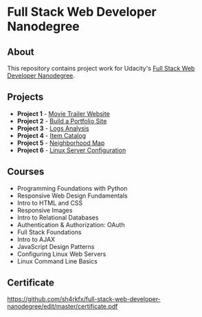 # Full Stack Web Developer Nanodegree

## About
This repository contains project work for Udacity's [Full Stack Web Developer Nanodegree](https://www.udacity.com/course/full-stack-web-developer-nanodegree--nd004).

## Projects
- **Project 1** - [Movie Trailer Website](https://github.com/sh4rkfx/full-stack-web-developer-nanodegree/tree/master/movie-trailer-website)
- **Project 2** - [Build a Portfolio Site](https://github.com/sh4rkfx/full-stack-web-developer-nanodegree/tree/master/build-a-portfolio-site)
- **Project 3** - [Logs Analysis](https://github.com/sh4rkfx/full-stack-web-developer-nanodegree/tree/master/logs-analysis)
- **Project 4** - [Item Catalog](https://github.com/sh4rkfx/full-stack-web-developer-nanodegree/tree/master/item-catalog)
- **Project 5** - [Neighborhood Map](https://github.com/sh4rkfx/full-stack-web-developer-nanodegree/tree/master/neighborhood-map)
- **Project 6** - [Linux Server Configuration](https://github.com/sh4rkfx/full-stack-web-developer-nanodegree/tree/master/linux-server-configuration)

## Courses
- Programming Foundations with Python
- Responsive Web Design Fundamentals
- Intro to HTML and CSS
- Responsive Images
- Intro to Relational Databases
- Authentication & Authorization: OAuth
- Full Stack Foundations
- Intro to AJAX
- JavaScript Design Patterns
- Configuring Linux Web Servers
- Linux Command Line Basics

## Certificate
https://github.com/sh4rkfx/full-stack-web-developer-nanodegree/edit/master/certificate.pdf
